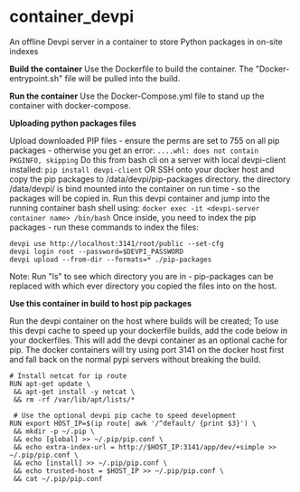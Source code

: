 # container_devpi
An offline Devpi server in a container to store Python packages in on-site indexes

**Build the container**
Use the Dockerfile to build the container. The "Docker-entrypoint.sh" file will be pulled into the build.

**Run the container**
Use the Docker-Compose.yml file to stand up the container with docker-compose.

**Uploading python packages files**

Upload downloaded PIP files - ensure the perms are set to 755 on all pip packages - otherwise you get an error:
`....whl: does not contain PKGINFO, skipping`
Do this from bash cli on a server with local devpi-client installed:
`pip install devpi-client`
OR 
SSH onto your docker host and copy the pip packages to /data/devpi/pip-packages directory.
the directory /data/devpi/ is bind mounted into the container on run time - so the packages will be copied in.
Run this devpi container and jump into the running container bash shell using:
`docker exec -it <devpi-server container name> /bin/bash`
Once inside, you need to index the pip packages - run these commands to index the files:

```
devpi use http://localhost:3141/root/public --set-cfg
devpi login root --password=$DEVPI_PASSWORD
devpi upload --from-dir --formats=* ./pip-packages
```
Note: Run "ls" to see which directory you are in - pip-packages can be replaced with which ever directory you copied the files into on the host.

**Use this container in build to host pip packages**

Run the devpi container on the host where builds will be created;
To use this devpi cache to speed up your dockerfile builds, add the code below in your dockerfiles. 
This will add the devpi container as an optional cache for pip. 
The docker containers will try using port 3141 on the docker host first and fall back on the normal pypi servers without breaking the build.

```
# Install netcat for ip route
RUN apt-get update \
 && apt-get install -y netcat \
 && rm -rf /var/lib/apt/lists/*

 # Use the optional devpi pip cache to speed development
RUN export HOST_IP=$(ip route| awk '/^default/ {print $3}') \
 && mkdir -p ~/.pip \
 && echo [global] >> ~/.pip/pip.conf \
 && echo extra-index-url = http://$HOST_IP:3141/app/dev/+simple >> ~/.pip/pip.conf \
 && echo [install] >> ~/.pip/pip.conf \
 && echo trusted-host = $HOST_IP >> ~/.pip/pip.conf \
 && cat ~/.pip/pip.conf
```
